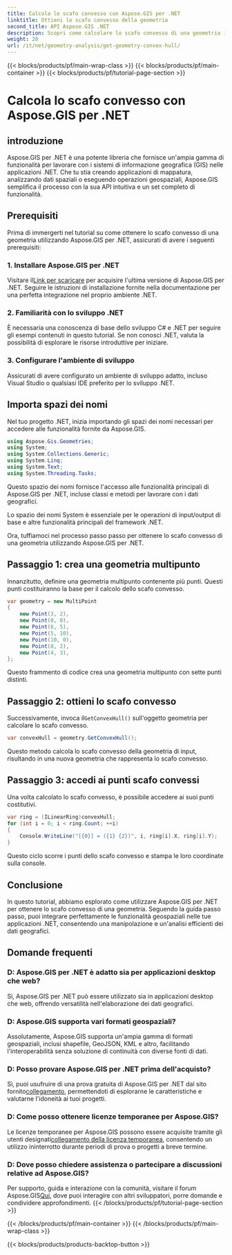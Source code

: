 ```yaml
---
title: Calcola lo scafo convesso con Aspose.GIS per .NET
linktitle: Ottieni lo scafo convesso della geometria
second_title: API Aspose.GIS .NET
description: Scopri come calcolare lo scafo convesso di una geometria in .NET utilizzando Aspose.GIS. Tutorial completo con esempi di codice e domande frequenti.
weight: 20
url: /it/net/geometry-analysis/get-geometry-convex-hull/
---
```


{{< blocks/products/pf/main-wrap-class >}}
{{< blocks/products/pf/main-container >}}
{{< blocks/products/pf/tutorial-page-section >}}

# Calcola lo scafo convesso con Aspose.GIS per .NET

## introduzione
Aspose.GIS per .NET è una potente libreria che fornisce un'ampia gamma di funzionalità per lavorare con i sistemi di informazione geografica (GIS) nelle applicazioni .NET. Che tu stia creando applicazioni di mappatura, analizzando dati spaziali o eseguendo operazioni geospaziali, Aspose.GIS semplifica il processo con la sua API intuitiva e un set completo di funzionalità.
## Prerequisiti
Prima di immergerti nel tutorial su come ottenere lo scafo convesso di una geometria utilizzando Aspose.GIS per .NET, assicurati di avere i seguenti prerequisiti:
### 1. Installare Aspose.GIS per .NET
 Visitare il[Link per scaricare](https://releases.aspose.com/gis/net/) per acquisire l'ultima versione di Aspose.GIS per .NET. Seguire le istruzioni di installazione fornite nella documentazione per una perfetta integrazione nel proprio ambiente .NET.
### 2. Familiarità con lo sviluppo .NET
È necessaria una conoscenza di base dello sviluppo C# e .NET per seguire gli esempi contenuti in questo tutorial. Se non conosci .NET, valuta la possibilità di esplorare le risorse introduttive per iniziare.
### 3. Configurare l'ambiente di sviluppo
Assicurati di avere configurato un ambiente di sviluppo adatto, incluso Visual Studio o qualsiasi IDE preferito per lo sviluppo .NET.

## Importa spazi dei nomi
Nel tuo progetto .NET, inizia importando gli spazi dei nomi necessari per accedere alle funzionalità fornite da Aspose.GIS.

```csharp
using Aspose.Gis.Geometries;
using System;
using System.Collections.Generic;
using System.Linq;
using System.Text;
using System.Threading.Tasks;
```
Questo spazio dei nomi fornisce l'accesso alle funzionalità principali di Aspose.GIS per .NET, incluse classi e metodi per lavorare con i dati geografici.

Lo spazio dei nomi System è essenziale per le operazioni di input/output di base e altre funzionalità principali del framework .NET.

Ora, tuffiamoci nel processo passo passo per ottenere lo scafo convesso di una geometria utilizzando Aspose.GIS per .NET.
## Passaggio 1: crea una geometria multipunto
Innanzitutto, definire una geometria multipunto contenente più punti. Questi punti costituiranno la base per il calcolo dello scafo convesso.
```csharp
var geometry = new MultiPoint
{
    new Point(3, 2),
    new Point(0, 0),
    new Point(6, 5),
    new Point(5, 10),
    new Point(10, 0),
    new Point(8, 2),
    new Point(4, 3),
};
```
Questo frammento di codice crea una geometria multipunto con sette punti distinti.
## Passaggio 2: ottieni lo scafo convesso
 Successivamente, invoca il`GetConvexHull()` sull'oggetto geometria per calcolare lo scafo convesso.
```csharp
var convexHull = geometry.GetConvexHull();
```
Questo metodo calcola lo scafo convesso della geometria di input, risultando in una nuova geometria che rappresenta lo scafo convesso.
## Passaggio 3: accedi ai punti scafo convessi
Una volta calcolato lo scafo convesso, è possibile accedere ai suoi punti costitutivi.
```csharp
var ring = (ILinearRing)convexHull;
for (int i = 0; i < ring.Count; ++i)
{
    Console.WriteLine("[{0}] = ({1} {2})", i, ring[i].X, ring[i].Y);
}
```
Questo ciclo scorre i punti dello scafo convesso e stampa le loro coordinate sulla console.

## Conclusione
In questo tutorial, abbiamo esplorato come utilizzare Aspose.GIS per .NET per ottenere lo scafo convesso di una geometria. Seguendo la guida passo passo, puoi integrare perfettamente le funzionalità geospaziali nelle tue applicazioni .NET, consentendo una manipolazione e un'analisi efficienti dei dati geografici.
## Domande frequenti
### D: Aspose.GIS per .NET è adatto sia per applicazioni desktop che web?
Sì, Aspose.GIS per .NET può essere utilizzato sia in applicazioni desktop che web, offrendo versatilità nell'elaborazione dei dati geografici.
### D: Aspose.GIS supporta vari formati geospaziali?
Assolutamente, Aspose.GIS supporta un'ampia gamma di formati geospaziali, inclusi shapefile, GeoJSON, KML e altro, facilitando l'interoperabilità senza soluzione di continuità con diverse fonti di dati.
### D: Posso provare Aspose.GIS per .NET prima dell'acquisto?
 Sì, puoi usufruire di una prova gratuita di Aspose.GIS per .NET dal sito fornito[collegamento](https://releases.aspose.com/), permettendoti di esplorarne le caratteristiche e valutarne l'idoneità ai tuoi progetti.
### D: Come posso ottenere licenze temporanee per Aspose.GIS?
 Le licenze temporanee per Aspose.GIS possono essere acquisite tramite gli utenti designati[collegamento della licenza temporanea](https://purchase.aspose.com/temporary-license/), consentendo un utilizzo ininterrotto durante periodi di prova o progetti a breve termine.
### D: Dove posso chiedere assistenza o partecipare a discussioni relative ad Aspose.GIS?
Per supporto, guida e interazione con la comunità, visitare il forum Aspose.GIS[Qui](https://forum.aspose.com/c/gis/33), dove puoi interagire con altri sviluppatori, porre domande e condividere approfondimenti.
{{< /blocks/products/pf/tutorial-page-section >}}

{{< /blocks/products/pf/main-container >}}
{{< /blocks/products/pf/main-wrap-class >}}

{{< blocks/products/products-backtop-button >}}

